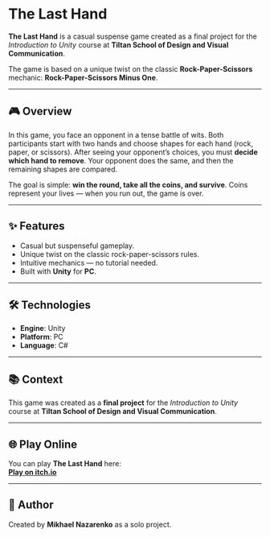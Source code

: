 # The Last Hand

**The Last Hand** is a casual suspense game created as a final project for the *Introduction to Unity* course at **Tiltan School of Design and Visual Communication**.  

The game is based on a unique twist on the classic **Rock-Paper-Scissors** mechanic: **Rock-Paper-Scissors Minus One**.

---

## 🎮 Overview
In this game, you face an opponent in a tense battle of wits. Both participants start with two hands and choose shapes for each hand (rock, paper, or scissors). After seeing your opponent’s choices, you must **decide which hand to remove**. Your opponent does the same, and then the remaining shapes are compared.

The goal is simple: **win the round, take all the coins, and survive**. Coins represent your lives — when you run out, the game is over.

---

## ✨ Features
- Casual but suspenseful gameplay.
- Unique twist on the classic rock-paper-scissors rules.
- Intuitive mechanics — no tutorial needed.
- Built with **Unity** for **PC**.

---

## 🛠 Technologies
- **Engine**: Unity
- **Platform**: PC
- **Language**: C#

---

## 📚 Context
This game was created as a **final project** for the *Introduction to Unity* course at **Tiltan School of Design and Visual Communication**.

---

## 🌐 Play Online
You can play **The Last Hand** here:  
[**Play on itch.io**]((https://mike-avrius.itch.io/the-last-hand))

---

## 👤 Author
Created by **Mikhael Nazarenko** as a solo project.

